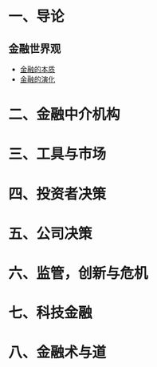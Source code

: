 # 一、导论

## 金融世界观

* [金融的本质](01-01-nature-of-finance.md)
* [金融的演化](01-02-evolution-of-finance.md)

# 二、金融中介机构
# 三、工具与市场
# 四、投资者决策
# 五、公司决策
# 六、监管，创新与危机
# 七、科技金融
# 八、金融术与道
